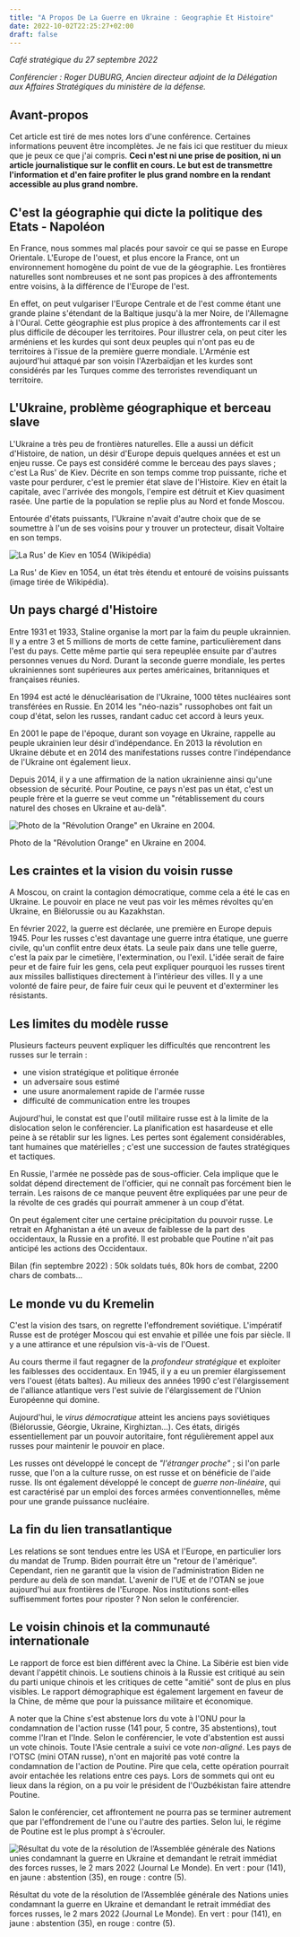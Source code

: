 ```yaml
---
title: "A Propos De La Guerre en Ukraine : Geographie Et Histoire"
date: 2022-10-02T22:25:27+02:00
draft: false
---
```


*Café stratégique du 27 septembre 2022*

*Conférencier : Roger DUBURG, Ancien directeur adjoint de la Délégation aux Affaires Stratégiques du ministère de la défense.*

## Avant-propos

Cet article est tiré de mes notes lors d'une conférence. Certaines informations peuvent être incomplètes. Je ne fais ici que restituer du mieux que je peux ce que j'ai compris. **Ceci n'est ni une prise de position, ni un article journalistique sur le conflit en cours. Le but est de transmettre l'information et d'en faire profiter le plus grand nombre en la rendant accessible au plus grand nombre.**

## C'est la géographie qui dicte la politique des Etats - Napoléon

En France, nous sommes mal placés pour savoir ce qui se passe en Europe Orientale. L'Europe de l'ouest, et plus encore la France, ont un environnement homogène du point de vue de la géographie. Les frontières naturelles sont nombreuses et ne sont pas propices à des affrontements entre voisins, à la différence de l'Europe de l'est.

En effet, on peut vulgariser l'Europe Centrale et de l'est comme étant une grande plaine s'étendant de la Baltique jusqu'à la mer Noire, de l'Allemagne à l'Oural. Cette géographie est plus propice à des affrontements car il est plus difficile de découper les territoires. Pour illustrer cela, on peut citer les arméniens et les kurdes qui sont deux peuples qui n'ont pas eu de territoires à l'issue de la première guerre mondiale. L'Arménie est aujourd'hui attaqué par son voisin l'Azerbaïdjan et les kurdes sont considérés par les Turques comme des terroristes revendiquant un territoire.

## L'Ukraine, problème géographique et berceau slave

L'Ukraine a très peu de frontières naturelles. Elle a aussi un déficit d'Histoire, de nation, un désir d'Europe depuis quelques années et est un enjeu russe. Ce pays est considéré comme le berceau des pays slaves ; c'est La Rus' de Kiev. Décrite en son temps comme trop puissante, riche et vaste pour perdurer, c'est le premier état slave de l'Histoire. Kiev en était la capitale, avec l'arrivée des mongols, l'empire est détruit et Kiev quasiment rasée. Une partie de la population se replie plus au Nord et fonde Moscou.

Entourée d'états puissants, l'Ukraine n'avait d'autre choix que de se soumettre à l'un de ses voisins pour y trouver un protecteur, disait Voltaire en son temps.

![La Rus' de Kiev en 1054 (Wikipédia)](/img/blog/cafe-strategique-ukraine/rus-de-kiev.png)

<figcaption>La Rus' de Kiev en 1054, un état très étendu et entouré de voisins puissants (image tirée de Wikipédia).</figcaption>

## Un pays chargé d'Histoire

Entre 1931 et 1933, Staline organise la mort par la faim du peuple ukrainnien. Il y a entre 3 et 5 millions de morts de cette famine, particulièrement dans l'est du pays. Cette même partie qui sera repeuplée ensuite par d'autres personnes venues du Nord. Durant la seconde guerre mondiale, les pertes ukrainiennes sont supérieures aux pertes américaines, britanniques et françaises réunies.

En 1994 est acté le dénucléarisation de l'Ukraine, 1000 têtes nucléaires sont transférées en Russie. En 2014 les "néo-nazis" russophobes ont fait un coup d'état, selon les russes, randant caduc cet accord à leurs yeux.

En 2001 le pape de l'époque, durant son voyage en Ukraine, rappelle au peuple ukrainien leur désir d'indépendance. En 2013 la révolution en Ukraine débute et en 2014 des manifestations russes contre l'indépendance de l'Ukraine ont également lieux.

Depuis 2014, il y a une affirmation de la nation ukrainienne ainsi qu'une obsession de sécurité. Pour Poutine, ce pays n'est pas un état, c'est un peuple frère et la guerre se veut comme un "rétablissement du cours naturel des choses en Ukraine et au-delà".

![Photo de la "Révolution Orange" en Ukraine en 2004.](/img/blog/cafe-strategique-ukraine/revolution-orange.jpg)

<figcaption>Photo de la "Révolution Orange" en Ukraine en 2004.</figcaption>

## Les craintes et la vision du voisin russe

A Moscou, on craint la contagion démocratique, comme cela a été le cas en Ukraine. Le pouvoir en place ne veut pas voir les mêmes révoltes qu'en Ukraine, en Biélorussie ou au Kazakhstan.

En février 2022, la guerre est déclarée, une première en Europe depuis 1945. Pour les russes c'est davantage une guerre intra étatique, une guerre civile, qu'un conflit entre deux états. La seule paix dans une telle guerre, c'est la paix par le cimetière, l'extermination, ou l'exil. L'idée serait de faire peur et de faire fuir les gens, cela peut expliquer pourquoi les russes tirent aux missiles ballistiques directement à l'intérieur des villes. Il y a une volonté de faire peur, de faire fuir ceux qui le peuvent et d'exterminer les résistants.

## Les limites du modèle russe

Plusieurs facteurs peuvent expliquer les difficultés que rencontrent les russes sur le terrain :
- une vision stratégique et politique érronée
- un adversaire sous estimé
- une usure anormalement rapide de l'armée russe
- difficulté de communication entre les troupes

Aujourd'hui, le constat est que l'outil militaire russe est à la limite de la dislocation selon le conférencier. La planification est hasardeuse et elle peine à se rétablir sur les lignes. Les pertes sont également considérables, tant humaines que matérielles ; c'est une succession de fautes stratégiques et tactiques.

En Russie, l'armée ne possède pas de sous-officier. Cela implique que le soldat dépend directement de l'officier, qui ne connaît pas forcément bien le terrain. Les raisons de ce manque peuvent être expliquées par une peur de la révolte de ces gradés qui pourrait ammener à un coup d'état.

On peut également citer une certaine précipitation du pouvoir russe. Le retrait en Afghanistan a été un aveux de faiblesse de la part des occidentaux, la Russie en a profité. Il est probable que Poutine n'ait pas anticipé les actions des Occidentaux.

Bilan (fin septembre 2022) : 50k soldats tués, 80k hors de combat, 2200 chars de combats...

## Le monde vu du Kremelin

C'est la vision des tsars, on regrette l'effondrement soviétique. L'impératif Russe est de protéger Moscou qui est envahie et pillée une fois par siècle. Il y a une attirance et une répulsion vis-à-vis de l'Ouest.

Au cours therme il faut regagner de la *profondeur stratégique* et exploiter les faiblesses des occidentaux. En 1945, il y a eu un premier élargissement vers l'ouest (états baltes). Au milieux des années 1990 c'est l'élargissement de l'alliance atlantique vers l'est suivie de l'élargissement de l'Union Européenne qui domine.

Aujourd'hui, le *virus démocratique* atteint les anciens pays soviétiques (Biélorussie, Géorgie, Ukraine, Kirghiztan...). Ces états, dirigés essentiellement par un pouvoir autoritaire, font régulièrement appel aux russes pour maintenir le pouvoir en place.

Les russes ont développé le concept de *"l'étranger proche"* ; si l'on parle russe, que l'on a la culture russe, on est russe et on bénéficie de l'aide russe. Ils ont également développé le concept de *guerre non-linéaire*, qui est caractérisé par un emploi des forces armées conventionnelles, même pour une grande puissance nucléaire.

## La fin du lien transatlantique

Les relations se sont tendues entre les USA et l'Europe, en particulier lors du mandat de Trump. Biden pourrait être un "retour de l'amérique". Cependant, rien ne garantit que la vision de l'administration Biden ne perdure au delà de son mandat.
L'avenir de l'UE et de l'OTAN se joue aujourd'hui aux frontières de l'Europe. Nos institutions sont-elles suffisemment fortes pour riposter ? Non selon le conférencier.

## Le voisin chinois et la communauté internationale

Le rapport de force est bien différent avec la Chine. La Sibérie est bien vide devant l'appétit chinois. Le soutiens chinois à la Russie est critiqué au sein du parti unique chinois et les critiques de cette "amitié" sont de plus en plus visibles. Le rapport démographique est également largement en faveur de la Chine, de même que pour la puissance militaire et économique.

A noter que la Chine s'est abstenue lors du vote à l'ONU pour la condamnation de l'action russe (141 pour, 5 contre, 35 abstentions), tout comme l'Iran et l'Inde. Selon le conférencier, le vote d'abstention est aussi un vote chinois. Toute l'Asie centrale a suivi ce vote *non-aligné*. Les pays de l'OTSC (mini OTAN russe), n'ont en majorité pas voté contre la condamnation de l'action de Poutine. Pire que cela, cette opération pourrait avoir entachée les relations entre ces pays. Lors de sommets qui ont eu lieux dans la région, on a pu voir le président de l'Ouzbékistan faire attendre Poutine.

Salon le conférencier, cet affrontement ne pourra pas se terminer autrement que par l'effondrement de l'une ou l'autre des parties. Selon lui, le régime de Poutine est le plus prompt à s'écrouler.

![Résultat du vote de la résolution de l’Assemblée générale des Nations unies condamnant la guerre en Ukraine et demandant le retrait immédiat des forces russes, le 2 mars 2022 (Journal Le Monde). En vert : pour (141), en jaune : abstention (35), en rouge : contre (5).](/img/blog/cafe-strategique-ukraine/vote-onu-sanctions-russie.png)

<figcaption>Résultat du vote de la résolution de l’Assemblée générale des Nations unies condamnant la guerre en Ukraine et demandant le retrait immédiat des forces russes, le 2 mars 2022 (Journal Le Monde). En vert : pour (141), en jaune : abstention (35), en rouge : contre (5).</figcaption>
